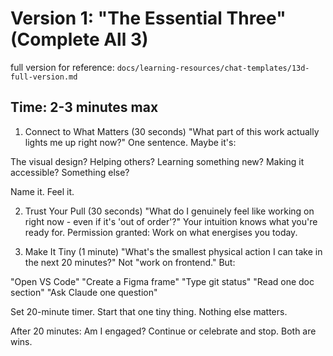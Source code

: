 # Version 1: "The Essential Three" (Complete All 3)
full version for reference: `docs/learning-resources/chat-templates/13d-full-version.md`
## Time: 2-3 minutes max
1. Connect to What Matters (30 seconds)
"What part of this work actually lights me up right now?"
One sentence. Maybe it's:

The visual design?
Helping others?
Learning something new?
Making it accessible?
Something else?

Name it. Feel it.

2. Trust Your Pull (30 seconds)
"What do I genuinely feel like working on right now - even if it's 'out of order'?"
Your intuition knows what you're ready for.
Permission granted: Work on what energises you today.

3. Make It Tiny (1 minute)
"What's the smallest physical action I can take in the next 20 minutes?"
Not "work on frontend." But:

"Open VS Code"
"Create a Figma frame"
"Type git status"
"Read one doc section"
"Ask Claude one question"

Set 20-minute timer. Start that one tiny thing. Nothing else matters.

After 20 minutes: Am I engaged? Continue or celebrate and stop. Both are wins.